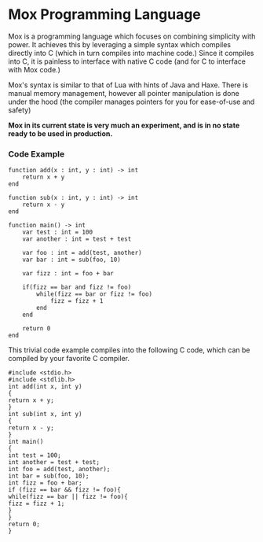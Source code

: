 # Mox Programming Language

Mox is a programming language which focuses on combining simplicity with power. It achieves this by leveraging
a simple syntax which compiles directly into C (which in turn compiles into machine code.) Since it compiles into C,
it is painless to interface with native C code (and for C to interface with Mox code.)

Mox's syntax is similar to that of Lua with hints of Java and Haxe. There is manual memory management, however all pointer manipulation is done under the hood (the compiler manages pointers for you for ease-of-use and safety)

**Mox in its current state is very much an experiment, and is in no state ready to be used in production.**

### Code Example

```
function add(x : int, y : int) -> int
    return x + y
end

function sub(x : int, y : int) -> int
    return x - y
end

function main() -> int
    var test : int = 100
    var another : int = test + test

    var foo : int = add(test, another)
    var bar : int = sub(foo, 10)

    var fizz : int = foo + bar

    if(fizz == bar and fizz != foo)
        while(fizz == bar or fizz != foo)
            fizz = fizz + 1
        end
    end

    return 0
end
```

This trivial code example compiles into the following C code, which can be compiled by your favorite C compiler.

```
#include <stdio.h>
#include <stdlib.h>
int add(int x, int y)
{
return x + y;
}
int sub(int x, int y)
{
return x - y;
}
int main()
{
int test = 100;
int another = test + test;
int foo = add(test, another);
int bar = sub(foo, 10);
int fizz = foo + bar;
if (fizz == bar && fizz != foo){
while(fizz == bar || fizz != foo){
fizz = fizz + 1;
}
}
return 0;
}
```
